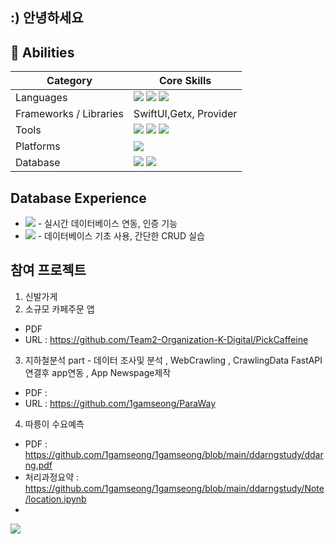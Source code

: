 ## :) 안녕하세요 



## 💪 Abilities

| Category       | Core Skills                       |
|----------------|-----------------------------------|
| Languages      | <img src="https://img.shields.io/badge/swift-%23FA7343.svg?&style=for-the-badge&logo=swift&logoColor=white" /> <img src="https://img.shields.io/badge/python-%233776AB.svg?&style=for-the-badge&logo=python&logoColor=white" /> <img src="https://img.shields.io/badge/dart-%230175C2.svg?&style=for-the-badge&logo=dart&logoColor=white" /> 
| Frameworks / Libraries   | SwiftUI,Getx, Provider            |
| Tools          | <img src="https://img.shields.io/badge/github-%23181717.svg?&style=for-the-badge&logo=github&logoColor=white" /> <img src="https://img.shields.io/badge/xcode-%231575F9.svg?&style=for-the-badge&logo=xcode&logoColor=white" />  <img src="https://img.shields.io/badge/visual%20studio%20code-%23007ACC.svg?&style=for-the-badge&logo=visual%20studio%20code&logoColor=black" />              |
|Platforms  | <img src="https://img.shields.io/badge/flutter-%2302569B.svg?&style=for-the-badge&logo=flutter&logoColor=white" />     |
|Database          |      <img src="https://img.shields.io/badge/mysql-%234479A1.svg?&style=for-the-badge&logo=mysql&logoColor=white" />  <img src="https://img.shields.io/badge/sqlite-%23003B57.svg?&style=for-the-badge&logo=sqlite&logoColor=white" />    |








## Database Experience
-  <img src="https://img.shields.io/badge/firebase-%23FFCA28.svg?&style=for-the-badge&logo=firebase&logoColor=black" /> - 실시간 데이터베이스 연동, 인증 기능
-  	<img src="https://img.shields.io/badge/mongodb-%2347A248.svg?&style=for-the-badge&logo=mongodb&logoColor=white" /> - 데이터베이스 기초 사용, 간단한 CRUD 실습

## 참여 프로젝트
1. 신발가게
2. 소규모 카페주문 앱
- PDF
- URL : https://github.com/Team2-Organization-K-Digital/PickCaffeine
3. 지하철분석
part - 데이터 조사및 분석 , WebCrawling , CrawlingData FastAPI연결후 app연동 , App Newspage제작
- PDF : 
- URL : https://github.com/1gamseong/ParaWay
4. 따릉이 수요예측
- PDF : https://github.com/1gamseong/1gamseong/blob/main/ddarngstudy/ddarng.pdf
- 처리과정요약 : https://github.com/1gamseong/1gamseong/blob/main/ddarngstudy/Note/location.ipynb
- 

<a href="https://discord.gg/bxZwZ5gSu3">
  <img src="https://img.shields.io/badge/discord-%237289DA.svg?&style=for-the-badge&logo=discord&logoColor=white"/>
</a>
<!--
**1gamseong/1gamseong** is a ✨ _special_ ✨ repository because its `README.md` (this file) appears on your GitHub profile.

Here are some ideas to get you started:

- 🔭 I’m currently working on ...
- 🌱 I’m currently learning ...
- 👯 I’m looking to collaborate on ...
- 🤔 I’m looking for help with ...
- 💬 Ask me about ...
- 📫 How to reach me: ...
- 😄 Pronouns: ...
- ⚡ Fun fact: ...
-->

